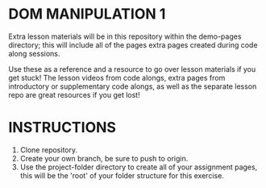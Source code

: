 # DOM MANIPULATION 1

Extra lesson materials will be in this repository within the demo-pages directory; this will include 
all of the pages extra pages created during code along sessions. 

Use these as a reference and a resource to go over lesson materials if you get stuck!
The lesson videos from code alongs, extra pages from introductory or supplementary code alongs, as well as the separate lesson repo are great resources if you get lost!

# INSTRUCTIONS
1) Clone repository.
3) Create your own branch, be sure to push to origin.
2) Use the project-folder directory to create all of your assignment pages, this will be the 'root' of your folder structure for this exercise.
